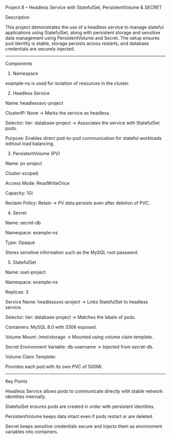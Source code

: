 Project 8 – Headless Service with StatefulSet, PersistentVolume & SECRET


Description

This project demonstrates the use of a headless service to manage stateful applications using StatefulSet, along with persistent storage and sensitive data management using PersistentVolume and Secret. The setup ensures pod identity is stable, storage persists across restarts, and database credentials are securely injected.


--------------------------------------------------------------------------------------------------------

Components

1. Namespace

example-ns is used for isolation of resources in the cluster.


2. Headless Service

Name: headlesssvc-project

ClusterIP: None → Marks the service as headless.

Selector: tier: database-project → Associates the service with StatefulSet pods.

Purpose: Enables direct pod-to-pod communication for stateful workloads without load balancing.


3. PersistentVolume (PV)

Name: pv-project

Cluster-scoped.

Access Mode: ReadWriteOnce

Capacity: 1Gi

Reclaim Policy: Retain → PV data persists even after deletion of PVC.


4. Secret

Name: secret-db

Namespace: example-ns

Type: Opaque

Stores sensitive information such as the MySQL root password.


5. StatefulSet

Name: sset-project

Namespace: example-ns

Replicas: 3

Service Name: headlesssvc-project → Links StatefulSet to headless service.

Selector: tier: database-project → Matches the labels of pods.

Containers: MySQL 8.0 with 3306 exposed.

Volume Mount: /mnt/storage → Mounted using volume claim template.

Secret Environment Variable: db-username → Injected from secret-db.

Volume Claim Template:

Provides each pod with its own PVC of 500Mi.

--------------------------------------------------------------------------------------------------------

Key Points

Headless Service allows pods to communicate directly with stable network identities internally.

StatefulSet ensures pods are created in order with persistent identities.

PersistentVolume keeps data intact even if pods restart or are deleted.

Secret keeps sensitive credentials secure and injects them as environment variables into containers.
